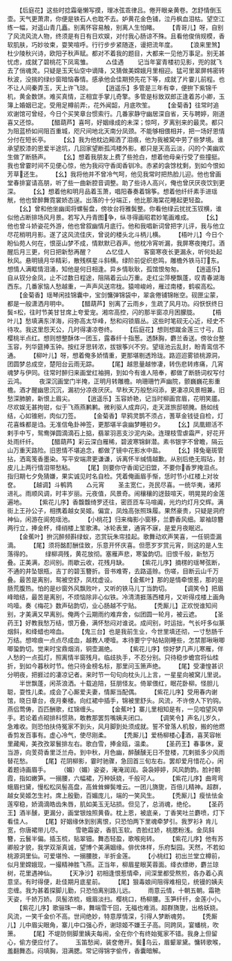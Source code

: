 <!-- { "loadSidebar": true } -->
　　【后庭花】这些时捻霜毫懒写摸，理冰弦乖律吕。倦开眼亲黄卷。怎舒情倒玉壶。天气更萧肃，你便是铁石人也耽不去。妒黄花金色铺，泣丹枫血泪枯。望空江练一幅，对遥山青几矗。别离怀容易触，别离人生怕睹。
　　【青哥儿】呀，自别了风流风流人物，终须是有日有日欢娱，对付我心肠谅不殊。且看他俊俏规模，香软肌肤，巧妙妆束，耍笑喧呼。行行步步紧随逐，谩把流年度。
　　【浪来里煞】杜少陵秋兴诗，欧阳子秋声赋。都对不着我的题目，大都来一见他万事足。别无甚忧虑，成就了碧桃花下凤鸾雏。
　　△佳遇
　　记当年宴青楼初见影，兜的就飞去了俏魂灵。只疑是玉天仙空中谪降，又猜做美嫦娥月里相迎。猛可里翠屏帏密转秋波，没揣的绿纱窗暗恼春情。感承他会佳期预先花下等，成就了片霎儿前程。也不让人间秦弄玉，天上许飞琼。
　　【逍遥乐】多管是三年有幸，便拚下紫锦千机，黄金数饼。难买真情，正相宜手掌儿奇擎。多管是标致双郎正逢着苏小卿，玉簿上婚姻已定。受用足樽前弄，花外闻韶，月底吹笙。
　　【金菊香】往常时追欢谢馆可曾经，今日个买笑章台惯索行。几番家静守幽居深自省，天与聘婷，刚道喜又还惊。
　　【醋葫芦】喜呵，好姻缘成的未深；惊呵，歹离别来的最灵。都只为阻蓝桥如间阻百重城，咫尺间地北天南分凤颈。不能够相偎相并，把一场好恩情分付在短长亭。
　　【幺】我为他枕边厢洒了泪痕，他为我被窝中劳了些梦境。谁承望胶漆的恩爱半途坑，几回家望断孤鸿楼外影。都只是天高云淡，闪的个美幽欢生做了断肠声。
　　【幺】想着我朋友上费了些抢白，想着他母亲行受了些撞挺。我也曾霎时间不见便心惊，他为我闷守香闺香钏冷。赤紧的衾馀枕剩，到如今恨如芳草还生。
　　【幺】我将他并不曾冷气呵，他见我常时把热脸儿迎。他也曾画堂春排宴请高朋，听了些一曲新腔音调整。助了些诗人高兴，俺也曾厌厌夜饮到更深。
　　【幺】想着他和明月品着玉萧，唱阳春奏着锦筝。想着他纤纤素手进瑶觥，他也曾醉舞霓裳娇态逞。出落的十分端正，他比那海棠花睡起更轻盈。
　　【幺】曾和他坐幽闺将螺髻盘，傍妆台将雅鬓整。你看他绿云扰扰玉钗横，谁似他占断排场风月景。若写入丹青图争，纵寻得画昭君妙笔画难成。
　　【幺】他也曾斗娇姿花外游，他也曾叙幽情月底行。他和我唱新词曾把字儿评，我与他立尽花梢明月影。遂了这风流佳庆，曾说的楼头北斗柄儿横。
　　【梧叶儿】今日个盼仙苑人何在，恨巫山梦不成，情默默已吞声。他枕冷宵听漏，我屏寒夜掩灯。酒醒后月三更，何日把新愁再醒？
　　△忆佳人
　　客窗寒夜长更漏永，听何处起秋风。悬明镜月华精彩，散残棋星斗斜横。绿阶前促织悲鸣，雕檐外铁马玎东。想情人满眶情泪涌，知他是何日相逢。异乡情耿耿，孤馆恨匆匆。
　　【逍遥乐】自从钗分金凤，止不过数日程途，阻隔着云山万重。走红尘萍梗飘蓬，叹青春湖海西东。几番家恼人愁越重，一声声风送帘栊。猿啼峻岭，雁过南楼，鹤唳高松。
　　【金菊香】瑶琴闲挂锦囊中，宝剑慵弹锦袋中，翠衾倦铺锦帐空。砚匣尘蒙，都是一般潇洒月明中。
　　【醋葫芦】别离了云雨乡，生疏了风月功。闷恹恹终日鬓松，往时节美甘甘席上夸爱宠。湘帘高控，闪的那半窗凉月困朦胧。
　　【梧叶儿】愁填满东洋海，闷弥高太华峰，愁和闷锁眉丛。这些时笔砚无心近，经史不待攻。我这里怨天公，几时得凄凉卷终。
　　【后庭花】想则想蹴金莲三寸弓，启樱桃半点红。想则想整酥体一团玉，露春纤十指葱。透酥胸，麝兰香送。傍妆台整玉容，列华筵捧玉钟。按红牙思转浓，拔银筝兴不穷。望瑶池云乱封，盼青鸾信不通。
　　【柳叶儿】呀，想着俺多娇情重，更那堪剔透玲珑。路迢迢雾锁桃源洞，团圆梦总成空，楚阳台云雨无踪。
　　【尾】越思量越惨凄，转伤悲转疼痛，几宵魂梦与伊同。往常时醉归来画堂红袖拥，到如今有谁人陪奉，都做了断肠词权写付云鸿。
　　夜深沉画堂门半掩，正明月转雕檐。响珊珊竹声幽院，颤巍巍花影重檐。酒才醒幽思沉沉，漏初分凉夜厌厌。早秋天万般愁闷添，更凄凉风景相兼。旧愁深肺腑，新恨上眉尖。
　　【逍遥乐】玉容娇艳，记当时柳画宫眉，花明笑靥。尽欢娱无甚拘钳，似于飞燕燕鹣鹣。微利驱人成弃闪，走天涯旅邸顿腌。肠如线结，心如锥剜，肉似刀签。
　　【金菊香】早鸦灵鹊不须占，蓍草金钱徒自检，灯花喜蛛都是诌。无准信龟卦神签，更那堪半衾幽梦睡初タ。
　　【幺】凤凰翅活不剌手中ㄎ，鸳鸯弹圆滴滴石上掂，翡翠羽恶支沙泥内染。连理枝雪虐霜严，好花开处雨纤纤。
　　【醋葫芦】彩云深白雁稀，碧波寒锦鲜潜。素书银字不曾瞻，隔云山万重天路险。旧恩情不堪追念，都做了镜中花影水中盐。
　　【幺】择兔毫斑管拈，洒鸾笺香墨染。写平安端肃更谦谦，诉离怀半缄情越歉。从别后绝无瑕玷，封皮儿上两行情泪带愁粘。
　　【尾】则要你守香闺记旧盟，不要你香罗掩泪点。指归期七夕免猜嫌，果实诚见时名自检。凭着俺画眉手惭，恁时节小红楼上对妆奁。
　　【越调】斗鹌鹑
　　△元宵
　　圣主宽仁，尧民尽喜。一统华夷，诸邦进礼。雨顺风调，时丰岁丽。元夜值，风景奇。闹穰穰的迓鼓喧天，明晃晃的金莲遍地。
　　【紫花儿序】香馥馥绮罗还往，密匝匝车马喧阗，光灼灼灯月交辉。满街上王孙公子，相携着越女吴姬。偏宜，凤烛高张照珠履。果然豪贵，只疑是洞府神仙，闲游在阆苑瑶池。
　　【小桃花】归来梅影小窗移，兰麝香风细。翠袖琼簪两行立，捧金杯，绛绡楼上笙歌沸。冰轮表里，通宵不寐，是爱月夜眠迟。
　　【金蕉叶】拚沉醉频斟绿蚁，恣赏玩朱帘挂起。歌舞动欢声笑喜，一任铜壶漏滴。
　　【尾】须将酩酊酬佳致，乐意开怀庆喜。但愿岁岁赏元宵，则这的是人生落得的。
　　绿柳凋残，黄花放彻。塞雁声悲，寒蛩韵切。旧恨千般，新愁万叠。正美满，忍间别。雨歇云收，花残月缺。
　　【紫花儿序】摘楞的瑶琴弦断，不通的井坠银瓶，吉丁的碧玉簪折。音书难寄，去路遥赊。伤嗟，目断云山千万叠。最苦是离别，鸳被空舒，凤枕虚设。
　　【金蕉叶】那的是情牵恨惹，那的是肠荒腹热。怕的是纱窗外风飘败叶，又听的铁马儿丁当韵切。
　　【调笑令】把眉峰暗结，最苦是离别，不烦恼除非心似铁。冷清清捱落西楼月，又听得戍楼上画角呜噎。奏《梅花》数声砧韵切，业心肠越不宁贴。
　　【秃厮儿】正欢悦谁知间别，才美满又早离别。俺两个云期雨约难弃舍，似团圆一轮月，被云遮。
　　【圣药王】好教我愁万结，恨万叠，满怀愁闷对谁说。成间别，时运拙，气长吁多似篆烟斜，和绛蜡也啼血。
　　【鬼三台】也是我前生业，今世里填还彻，一寸愁肠千万结。想啼痕一点点尽成血，越教人哽噎。本待要宁宁帖帖刚睡些，怎禁那啾啾唧唧蛩韵切。觉来时宝鼎烟消，铜壶漏绝。
　　【紫花儿序】惊好梦几声儿寒雁，伴人愁的一点孤灯，照离情半窗残月。临歧执手，不忍分别。只待稳步蟾宫将仙桂折，到如今暮秋时节。他只待金榜名标，那里问玉箫声绝。
　　【尾】受凄惶甚识分明夜，把捱过的凄凉记者。来时节一句句向枕头儿上言，一星星向被窝儿里说。
　　半世飘蓬，闲茶浪洒。十载追陪，狂朋怪友。倚翠偎红，眠花卧柳。怪胆儿聪，耍性儿柔。成会了心厮爱夫妻，情厮当配偶。
　　【紫花儿序】受用春内谢馆，晓日章台，夜月秦楼。向红裙中插手，锦被里舒头。风流，不许傍人下钓钩。燕侣莺俦，百匹酬歌，红锦缠头。
　　【金蕉叶】寨儿里相知是有，一见咱望风举手。若论着点砌排科惯熟，敢教那罢剪嘴姨夫闭口。
　　【调笑令】声名儿岁久，急难收。则恐怕扶侍冤家不到头，风月脚到处须成就。誓不曾落人机彀，搬的他燃香剪发百事有。虚心冷气，使尽刚柔。
　　【秃厮儿】爱杨柳楼心酒，喜芙容帐里藏阄，美孜孜翠鬟排左右。歌白雪，捧金瓯，温柔。
　　【圣药王】春事休，夏当游，向芰荷香里泛兰舟。到中秋，月色幽，醉醺醺无日不登楼，兀剌抵多少风雨替花愁。
　　【尾】花阴柳影，霎时驰骤，急回首三旬左右。罢却爱月惜花心，闲着题诗画眉手。
　　（媚）（媚）姿姿，淹淹润润。袅袅婷婷，风风韵韵。脸衬朝霞，指如嫩笋。一搦腰，六幅裙，万种妖娆，千般可人。
　　【紫花儿序】曲弯弯蛾眉扫黛，慢松松凤髻高盘，高耸耸蝉鬓堆云。一团儿旖旎，百倍儿精神。超群，越女吴姬怎生衬。席上殷勤，百媚庞儿，端的一笑风生。
　　【秃厮儿】瘦怯怯金莲窄稳，娇滴滴皓齿朱唇，肌如美玉无玷损。但见了，总消魂，绝伦。
　　【圣药王】酒半醺，更漏分，画堂银烛照黄昏。枕上恩，被底亲，丁香笑吐兰麝喷，灯下看佳人。
　　【尾】好姻缘休到别离恨，只恐怕两下里魂牵梦引。我罗衫衤肯儿宽，你唐裙带儿尽。
　　雪艳霜姿，香肌玉软。杏脸红娇，桃腮粉浅。金凤斜簪，云鬟半偏。插玉梳，贴翠钿。舞态轻盈，歌喉宛转。
　　【紫花儿序】他有苏卿般才貌，我学双渐真诚，望博个美满姻缘。俳优体样，乐府梨园。天然，不若如桃源洞里仙。可爱堪怜、一搦腰肢，半折金莲。
　　【小桃红】初出兰堂立樽前，似月里嫦娥现，一撮精神胜飞燕。正当年，柳眉星眼芙蓉面。绛衣缥缈，麝兰琼树，花里遇神仙。
　　【天净沙】初相逢恨惹情牵，间深里都受熬煎，各办着心真意坚。有时得便，赴佳期月底星前。
　　【尾】狠毒娘间阻得难相见，统镘的姨夫恋缠。我为甚着探脚儿勤，只恐怕离别路儿远。
　　雨意云情，十朝五朝。霜艳天姿，千娇万娇。凤髻浓梳，蛾眉淡扫。樱桃口，杨柳腰。玉笋纤纤，金莲小小。
　　【紫花儿序】歌骊珠一串，舞端雪千回，无福也难消。超群旖旎，出格妖娆。风流，一笑千金价不高。世间绝妙，特意厚情深，引得人梦断魂劳。
　　【秃厮儿】儿中眉尖眼角，寨儿中口强心乔，谢琼姬不嫌王子高。同跨凤，宴蟠桃，吹箫。
　　【尾】不堤防侧脚里姨夫每闹，全在你个有终始冤家不错。我身上但留心，偷方便应付了。
　　玉笛愁闻，装奁倦开。鬓乌云，眉颦翠黛。慵转歌喉，羞翻舞态。闷填胸，泪满腮。常记得锦字偷传，香囊暗解。
